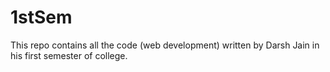 # 1stSem
This repo contains all the code (web development) written by Darsh Jain in his first semester of college.
